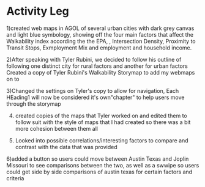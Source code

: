 
# Activity Leg
1)created web maps in AGOL of several urban cities with dark grey canvas and light blue symbology, showing off the four main factors that affect the Walkability index according the the EPA, , Intersection Density,  Proximity to Transit Stops,  Exmployment Mix and  employment and household income.  

2)After speaking with Tyler Rubini, we decided to follow his outline of following one distinct city for rural factors and another for urban factors Created a copy of Tyler Rubini's Walkability Storymap to add my webmaps on to 

3)Changed the settings on Tyler's copy to allow for navigation, Each HEading1 will now be considered it's own"chapter" to help users move through the storymap

4) created copies of the maps that Tyler worked on and edited them to follow suit with the style of maps that I had created so there was a bit more cohesion between them all

5) Looked into possible correlations/interesting factors to compare and contrast with the data that was provided

6)added a button so users could move between Austin Texas and Joplin Missouri to see comparisons between the two, as well as a swwipe so users could get side by side comparisons of austin texas for certain factors and criteria
